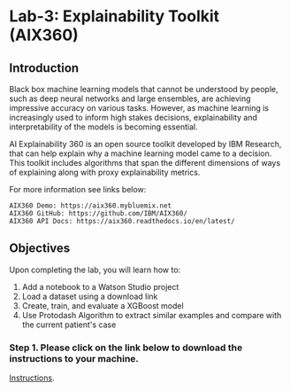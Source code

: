# Lab-3: Explainability Toolkit (AIX360)

## Introduction

Black box machine learning models that cannot be understood by people, such as deep neural networks and large ensembles, are achieving impressive accuracy on various tasks. However, as machine learning is increasingly used to inform high stakes decisions, explainability and interpretability of the models is becoming essential.

AI Explainability 360 is an open source toolkit developed by IBM Research, that can help explain why a machine learning model came to a decision. This toolkit includes algorithms that span the different dimensions of ways of explaining along with proxy explainability metrics.

For more information see links below:

    AIX360 Demo: https://aix360.mybluemix.net
    AIX360 GitHub: https://github.com/IBM/AIX360/
    AIX360 API Docs: https://aix360.readthedocs.io/en/latest/

## Objectives

Upon completing the lab, you will learn how to:

1. Add a notebook to a Watson Studio project
2. Load a dataset using a download link
3. Create, train, and evaluate a XGBoost model
4. Use Protodash Algorithm to extract similar examples and compare with the current patient's case

### Step 1. Please click on the link below to download the instructions to your machine.

[Instructions](https://github.com/bleonardb3/TR_POT_09-23-2021/raw/main/Lab-3/AIXv09-23-2021.pdf).
